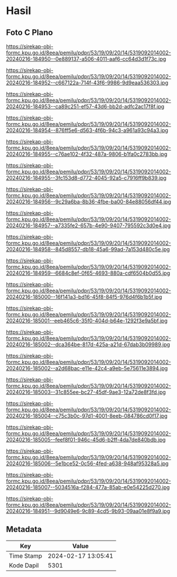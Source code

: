 # Hasil

## Foto C Plano

https://sirekap-obj-formc.kpu.go.id/8eea/pemilu/pdpr/53/19/09/20/14/5319092014002-20240216-184950--0e889137-a506-4011-aaf6-cc64d3d1f73c.jpg

https://sirekap-obj-formc.kpu.go.id/8eea/pemilu/pdpr/53/19/09/20/14/5319092014002-20240216-184952--c667122a-714f-43f6-9986-9d9eaa536303.jpg

https://sirekap-obj-formc.kpu.go.id/8eea/pemilu/pdpr/53/19/09/20/14/5319092014002-20240216-184953--ca89c251-ef57-43d6-bb2d-adfc2ac17f8f.jpg

https://sirekap-obj-formc.kpu.go.id/8eea/pemilu/pdpr/53/19/09/20/14/5319092014002-20240216-184954--876ff5e6-d563-4f6b-94c3-a961a93c94a3.jpg

https://sirekap-obj-formc.kpu.go.id/8eea/pemilu/pdpr/53/19/09/20/14/5319092014002-20240216-184955--c76ae102-4f32-487a-9806-b1fa0c2783bb.jpg

https://sirekap-obj-formc.kpu.go.id/8eea/pemilu/pdpr/53/19/09/20/14/5319092014002-20240216-184955--3fc153d8-d772-4045-92a5-c7916ff9b839.jpg

https://sirekap-obj-formc.kpu.go.id/8eea/pemilu/pdpr/53/19/09/20/14/5319092014002-20240216-184956--9c29a6ba-8b36-4fbe-ba00-84e88056df44.jpg

https://sirekap-obj-formc.kpu.go.id/8eea/pemilu/pdpr/53/19/09/20/14/5319092014002-20240216-184957--a7335fe2-657b-4e90-9407-795592c3d0e4.jpg

https://sirekap-obj-formc.kpu.go.id/8eea/pemilu/pdpr/53/19/09/20/14/5319092014002-20240216-184958--845d8557-db18-45a6-99ad-7a153d480c5e.jpg

https://sirekap-obj-formc.kpu.go.id/8eea/pemilu/pdpr/53/19/09/20/14/5319092014002-20240216-184959--6684c8ef-0f65-4693-880a-cdf6504b0d55.jpg

https://sirekap-obj-formc.kpu.go.id/8eea/pemilu/pdpr/53/19/09/20/14/5319092014002-20240216-185000--16f141a3-bd16-45f8-84f5-976d4f6b1b5f.jpg

https://sirekap-obj-formc.kpu.go.id/8eea/pemilu/pdpr/53/19/09/20/14/5319092014002-20240216-185001--eeb465c6-35f0-404d-b64e-1292f3e9a5bf.jpg

https://sirekap-obj-formc.kpu.go.id/8eea/pemilu/pdpr/53/19/09/20/14/5319092014002-20240216-185002--dca364be-817d-425a-a21d-67dab3b09989.jpg

https://sirekap-obj-formc.kpu.go.id/8eea/pemilu/pdpr/53/19/09/20/14/5319092014002-20240216-185002--a2d68bac-e11e-42c4-a9eb-5e75611e3894.jpg

https://sirekap-obj-formc.kpu.go.id/8eea/pemilu/pdpr/53/19/09/20/14/5319092014002-20240216-185003--31c855ee-bc27-45df-9ae3-12a72de8f3fd.jpg

https://sirekap-obj-formc.kpu.go.id/8eea/pemilu/pdpr/53/19/09/20/14/5319092014002-20240216-185004--c75c3b0c-97d1-4001-8eeb-084786cd0f17.jpg

https://sirekap-obj-formc.kpu.go.id/8eea/pemilu/pdpr/53/19/09/20/14/5319092014002-20240216-185005--feef8f01-946c-45d6-b2ff-4da7de840bdb.jpg

https://sirekap-obj-formc.kpu.go.id/8eea/pemilu/pdpr/53/19/09/20/14/5319092014002-20240216-185006--5e1bce52-0c56-4fed-a638-948af95328a5.jpg

https://sirekap-obj-formc.kpu.go.id/8eea/pemilu/pdpr/53/19/09/20/14/5319092014002-20240216-185007--5034516a-f284-477a-85ab-e0e54225d270.jpg

https://sirekap-obj-formc.kpu.go.id/8eea/pemilu/pdpr/53/19/09/20/14/5319092014002-20240216-184951--9d9049e6-9c89-4cd5-9b93-09aa01e8f9a9.jpg


## Metadata

| Key        | Value               |
| ---------- | ------------------- |
| Time Stamp | 2024-02-17 13:05:41 |
| Kode Dapil | 5301                |




